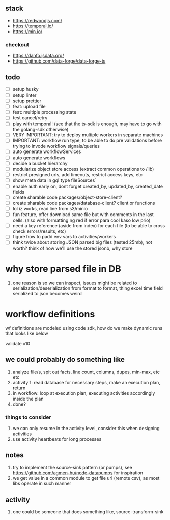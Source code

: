 ## stack

- https://redwoodjs.com/
- https://temporal.io/
- https://min.io/

### checkout
- https://danfo.jsdata.org/
- https://github.com/data-forge/data-forge-ts

## todo

- [ ] setup husky
- [ ] setup linter
- [ ] setup prettier
- [ ] feat: upload file
- [ ] feat: multiple processing state
- [ ] test cancel/retry
- [ ] play with temporal! (see that the ts-sdk is enough, may have to go with the golang-sdk otherwise)
- [ ] VERY IMPORTANT: try to deploy multiple workers in separate machines
- [ ] IMPORTANT: workflow run type, to be able to do pre validations before trying to invode workflow signals/queries
- [ ] auto generate workflowServices
- [ ] auto generate workflows
- [ ] decide a bucket hierarchy
- [ ] modularize object store access (extract common operations to /lib)
- [ ] restrict presigned urls, add timeouts, restrict access keys, etc
- [ ] show meta data in gql\`type fileSources\`
- [ ] enable auth early on, dont forget created_by, updated_by, created_date fields
- [ ] create sharable code packages/object-store-client?
- [ ] create sharable code packages/database-client? client or functions
- [ ] lol iz works, read line from s3/minio
- [ ] fun feature, offer download same file but with comments in the last cells. (also with formatting ng red if error para cool kaso low prio)
- [ ] need a key reference (aside from index) for each file (to be able to cross check errors/results, etc)
- [ ] figure how to padd env vars to activities/workers
- [ ] think twice about storing JSON parsed big files (tested 25mb), not worth? think of how we'll use the stored jsonb, why store

# why store parsed file in DB

1. one reason is so we can inspect, issues might be related to serialization/deserialization from format to format, thing excel time field serialized to json becomes weird


# workflow definitions
wf definitions are modeled using code sdk, how do we make dynamic runs that looks like below

validate x10

## we could probably do something like
1. analyze file/s, spit out facts, line count, columns, dupes, min-max, etc etc
1. activity 1: read database for necessary steps, make an execution plan, return
2. in workflow: loop at execution plan, executing activities accordingly inside the plan
3. done?

### things to consider
1. we can only resume in the activity level, consider this when designing activities
2. use activity heartbeats for long processes


## notes
1. try to implement the source-sink pattern (or pumps), see https://github.com/agmen-hu/node-datapumps for inspiration
1. we get value in a common module to get file url (remote csv), as most libs operate in such manner

## activity
1. one could be someone that does something like, source-transform-sink
